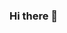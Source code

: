### Hi there 👋

<!--
**Raazmaurya/Raazmaurya** is a ✨ _special_ ✨ repository because its `README.md` (this file) appears on your GitHub profile.

Here are some ideas to get you started:

-I am Raaz Maurya
I am from lucknow
I am python lover
I am in vit bhopal pursuing Btech cse core
i completed my schooling from worlds largest school city montessorie school
-->
